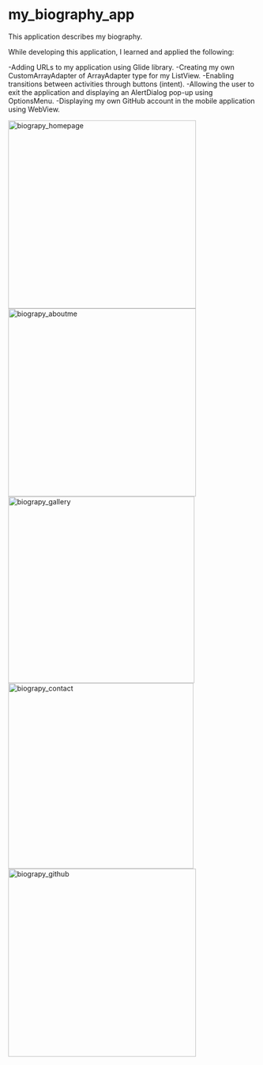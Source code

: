 # my_biography_app
This application describes my biography.

While developing this application, I learned and applied the following:

  -Adding URLs to my application using Glide library.
  -Creating my own CustomArrayAdapter of ArrayAdapter type for my ListView.
  -Enabling transitions between activities through buttons (intent).
  -Allowing the user to exit the application and displaying an AlertDialog pop-up using OptionsMenu.
  -Displaying my own GitHub account in the mobile application using WebView.
  
  



<img width="380" alt="biograpy_homepage" src="https://user-images.githubusercontent.com/116732291/234636803-0a1601a1-3675-4cf7-90f9-8401e746584c.png">
<img width="380" alt="biograpy_aboutme" src="https://user-images.githubusercontent.com/116732291/234636821-2325d13d-0e7d-44d2-9ba6-fd1f06ff0a91.png">
<img width="377" alt="biograpy_gallery" src="https://user-images.githubusercontent.com/116732291/234636834-ca3d4189-e074-450e-9971-e95e7a85074e.png">
<img width="375" alt="biograpy_contact" src="https://user-images.githubusercontent.com/116732291/234636851-b5a8a81e-5732-46bd-a96a-d184d6d036c7.png">
<img width="380" alt="biograpy_github" src="https://user-images.githubusercontent.com/116732291/234636869-d47501f7-6993-4ac5-a489-e82bbeba0ab6.png">
